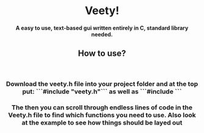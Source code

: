 
<h1 align="center" display="inline-block">
  <br>
  <a href="https://i.imgur.com/yjolhnx.png" alt="Veety" width="200"></a>
  Veety!
  <br>
</h1>

<h4 align="center">A easy to use, text-based gui written entirely in C, standard library needed.</h4>
<div align="center">
<h2>How to use?</h2>
	<br>
	<h3>Download the veety.h file into your project folder and at the top put: ```#include "veety.h"``` as well as ```#include <stdio.h>```</h3>
		<h3>The then you can scroll through endless lines of code in the Veety.h file to find which functions you need to use. Also look at the example to see how things should be layed out</h3>
</div>

